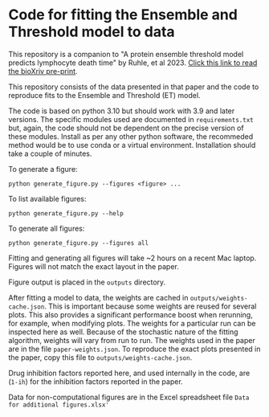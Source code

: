 # Code for fitting the Ensemble and Threshold model to data

This repository is a companion to "A protein ensemble threshold model predicts lymphocyte death time" by Ruhle, et al 2023. [Click this link to read the bioXriv pre-print](https://www.biorxiv.org/content/10.1101/2023.10.25.563681). 

This repository consists of the data presented in that paper and the code to reproduce fits to the Ensemble and Threshold (ET) model. 

The code is based on python 3.10 but should work with 3.9 and later versions. The specific modules used are documented in `requirements.txt` but, again, the code should not be dependent on the precise version of these modules. Install as per any other python software, the recommeded method would be to use conda or a virtual environment. Installation should take a couple of minutes.

To generate a figure:
```
python generate_figure.py --figures <figure> ...
```

To list available figures:
```
python generate_figure.py --help
```

To generate all figures:
```
python generate_figure.py --figures all
```
Fitting and generating all figures will take ~2 hours on a recent Mac laptop. Figures will not match the exact layout in the paper.

Figure output is placed in the `outputs` directory.

After fitting a model to data, the weights are cached in `outputs/weights-cache.json`. This is important because some weights are reused for several plots. This also provides a significant performance boost when rerunning, for example, when modifying plots. The weights for a particular run can be inspected here as well. Because of the stochastic nature of the fitting algorithm, weights will vary from run to run. The weights used in the paper are in the file `paper-weights.json`. To reproduce the exact plots presented in the paper, copy this file to `outputs/weights-cache.json`.

Drug inhibition factors reported here, and used internally in the code, are (`1-ih`) for the inhibition factors reported in the paper.

Data for non-computational figures are in the Excel spreadsheet file `Data for additional figures.xlsx'`


